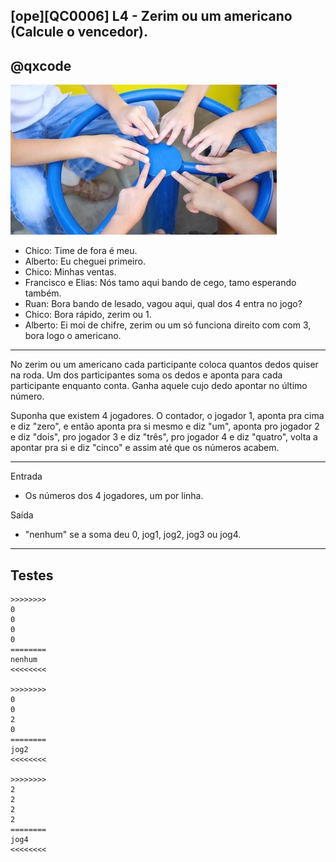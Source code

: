 ## [ope][QC0006] L4 - Zerim ou um americano (Calcule o vencedor).
## @qxcode

![](logo.jpg)

- Chico: Time de fora é meu.
- Alberto: Eu cheguei primeiro.
- Chico: Minhas ventas.
- Francisco e Elias: Nós tamo aqui bando de cego, tamo esperando também.
- Ruan: Bora bando de lesado, vagou aqui, qual dos 4 entra no jogo?
- Chico: Bora rápido, zerim ou 1.
- Alberto: Ei moi de chifre, zerim ou um só funciona direito com com 3, bora logo o americano.

---

No zerim ou um americano cada participante coloca quantos dedos quiser na roda. Um dos participantes soma os dedos e aponta para cada participante enquanto conta. Ganha aquele cujo dedo apontar no último número.

Suponha que existem 4 jogadores. O contador, o jogador 1, aponta pra cima e diz "zero", e então aponta pra si mesmo e diz "um", aponta pro jogador 2 e diz "dois", pro jogador 3 e diz "três", pro jogador 4 e diz "quatro", volta a apontar pra si e diz "cinco" e assim até que os números acabem.

---

Entrada
- Os números dos 4 jogadores, um por linha.

Saída
- "nenhum" se a soma deu 0, jog1, jog2, jog3 ou jog4.

---
## Testes

```
>>>>>>>>
0
0
0
0
========
nenhum
<<<<<<<<

>>>>>>>>
0
0
2
0
========
jog2
<<<<<<<<

>>>>>>>>
2
2
2
2
========
jog4
<<<<<<<<
```
